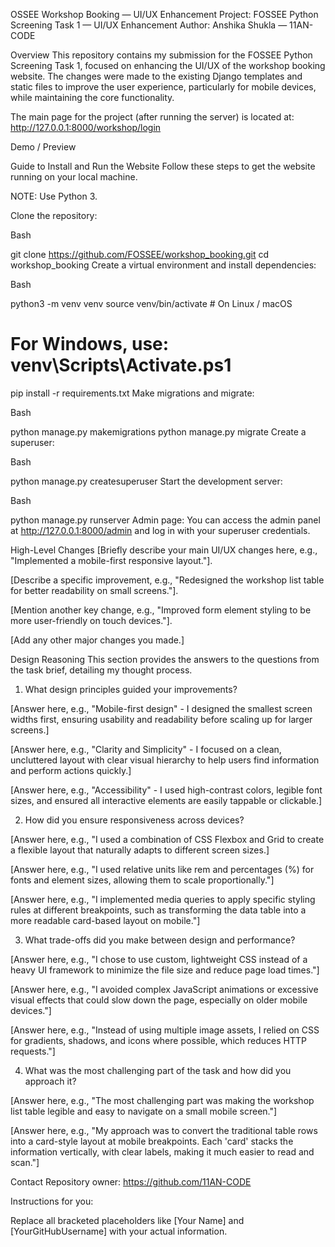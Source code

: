 OSSEE Workshop Booking — UI/UX Enhancement
Project: FOSSEE Python Screening Task 1 — UI/UX Enhancement
Author: Anshika Shukla — 11AN-CODE

Overview
This repository contains my submission for the FOSSEE Python Screening Task 1, focused on enhancing the UI/UX of the workshop booking website. The changes were made to the existing Django templates and static files to improve the user experience, particularly for mobile devices, while maintaining the core functionality.

The main page for the project (after running the server) is located at:
http://127.0.0.1:8000/workshop/login

Demo / Preview

Guide to Install and Run the Website
Follow these steps to get the website running on your local machine.

NOTE: Use Python 3.

Clone the repository:

Bash

git clone https://github.com/FOSSEE/workshop_booking.git
cd workshop_booking
Create a virtual environment and install dependencies:

Bash

python3 -m venv venv
source venv/bin/activate    # On Linux / macOS
# For Windows, use: venv\Scripts\Activate.ps1
pip install -r requirements.txt
Make migrations and migrate:

Bash

python manage.py makemigrations
python manage.py migrate
Create a superuser:

Bash

python manage.py createsuperuser
Start the development server:

Bash

python manage.py runserver
Admin page: You can access the admin panel at http://127.0.0.1:8000/admin and log in with your superuser credentials.

High-Level Changes
[Briefly describe your main UI/UX changes here, e.g., "Implemented a mobile-first responsive layout."].

[Describe a specific improvement, e.g., "Redesigned the workshop list table for better readability on small screens."].

[Mention another key change, e.g., "Improved form element styling to be more user-friendly on touch devices."].

[Add any other major changes you made.]

Design Reasoning
This section provides the answers to the questions from the task brief, detailing my thought process.

1. What design principles guided your improvements?

[Answer here, e.g., "Mobile-first design" - I designed the smallest screen widths first, ensuring usability and readability before scaling up for larger screens.]

[Answer here, e.g., "Clarity and Simplicity" - I focused on a clean, uncluttered layout with clear visual hierarchy to help users find information and perform actions quickly.]

[Answer here, e.g., "Accessibility" - I used high-contrast colors, legible font sizes, and ensured all interactive elements are easily tappable or clickable.]

2. How did you ensure responsiveness across devices?

[Answer here, e.g., "I used a combination of CSS Flexbox and Grid to create a flexible layout that naturally adapts to different screen sizes.]

[Answer here, e.g., "I used relative units like rem and percentages (%) for fonts and element sizes, allowing them to scale proportionally."]

[Answer here, e.g., "I implemented media queries to apply specific styling rules at different breakpoints, such as transforming the data table into a more readable card-based layout on mobile."]

3. What trade-offs did you make between design and performance?

[Answer here, e.g., "I chose to use custom, lightweight CSS instead of a heavy UI framework to minimize the file size and reduce page load times."]

[Answer here, e.g., "I avoided complex JavaScript animations or excessive visual effects that could slow down the page, especially on older mobile devices."]

[Answer here, e.g., "Instead of using multiple image assets, I relied on CSS for gradients, shadows, and icons where possible, which reduces HTTP requests."]

4. What was the most challenging part of the task and how did you approach it?

[Answer here, e.g., "The most challenging part was making the workshop list table legible and easy to navigate on a small mobile screen."]

[Answer here, e.g., "My approach was to convert the traditional table rows into a card-style layout at mobile breakpoints. Each 'card' stacks the information vertically, with clear labels, making it much easier to read and scan."]

Contact
Repository owner: https://github.com/11AN-CODE

Instructions for you:

Replace all bracketed placeholders like [Your Name] and [YourGitHubUsername] with your actual information.


